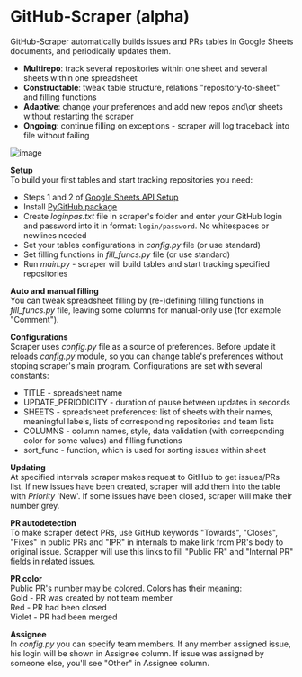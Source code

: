 # GitHub-Scraper (alpha)

GitHub-Scraper automatically builds issues and PRs tables in Google Sheets documents, and periodically updates them.
* **Multirepo**: track several repositories within one sheet and several sheets within one spreadsheet
* **Constructable**: tweak table structure, relations "repository-to-sheet" and filling functions
* **Adaptive**: change your preferences and add new repos and\or sheets without restarting the scraper
* **Ongoing**: continue filling on exceptions - scraper will log traceback into file without failing

![image](https://cdn1.imggmi.com/uploads/2019/8/31/412b7ab2c12f86916559343125942f7d-full.png)

**Setup**  
To build your first tables and start tracking repositories you need:
* Steps 1 and 2 of [Google Sheets API Setup](https://developers.google.com/sheets/api/quickstart/python)
* Install [PyGitHub package](https://pygithub.readthedocs.io/en/latest/introduction.html)
* Create *loginpas.txt* file in scraper's folder and enter your GitHub login and password into it in format: `login/password`. No whitespaces or newlines needed
* Set your tables configurations in *config.py* file (or use standard)
* Set filling functions in *fill_funcs.py* file (or use standard)
* Run *main.py* - scraper will build tables and start tracking specified repositories

**Auto and manual filling**  
You can tweak spreadsheet filling by (re-)defining filling functions in *fill_funcs.py* file, leaving some columns for manual-only use (for example "Comment").

**Configurations**  
Scraper uses *config.py* file as a source of preferences. Before update it reloads *config.py* module, so you can change table's preferences without stoping scraper's main program. Configurations are set with several constants:
* TITLE - spreadsheet name
* UPDATE_PERIODICITY - duration of pause between updates in seconds
* SHEETS - spreadsheet preferences: list of sheets with their names, meaningful labels, lists of corresponding repositories and team lists
* COLUMNS - column names, style, data validation (with corresponding color for some values) and filling functions
* sort_func - function, which is used for sorting issues within sheet  

**Updating**  
At specified intervals scraper makes request to GitHub to get issues/PRs list. If new issues have been created, scraper will add them into the table with *Priority* 'New'. If some issues have been closed, scraper will make their number grey.  

**PR autodetection**  
To make scraper detect PRs, use GitHub keywords "Towards", "Closes", "Fixes" in public PRs and "IPR" in internals to make link from PR's body to original issue. Scrapper will use this links to fill "Public PR" and "Internal PR" fields in related issues.  

**PR color**  
Public PR's number may be colored. Colors has their meaning:  
Gold - PR was created by not team member  
Red - PR had been closed  
Violet - PR had been merged  

**Assignee**  
In *config.py* you can specify team members. If any member assigned issue, his login will be shown in Assignee column. If issue was assigned by someone else, you'll see "Other" in Assignee column.
